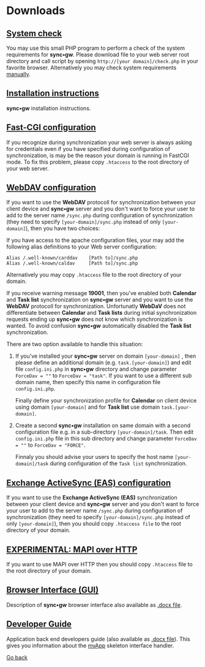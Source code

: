 # Downloads #
## [System check](https://github.com/toteph42/syncgw/blob/master/downloads/Check/check.php) ##
You may use this small PHP program to perform a check of the system requirements for **sync•gw**. Please download file to your web server root directory and call script by opening `http://[your domain]/check.php` in your favorite browser. Alternatively you may check system requirements [manually](https://github.com/toteph42/syncgw/blob/master/downloads/PreReqs.md).

## [Installation instructions](https://github.com/toteph42/syncgw/blob/master/dInstallation.md) ##
**sync•gw** installation instructions.

## [Fast-CGI configuration](https://github.com/toteph42/syncgw/blob/master/downloads/Fast-CGI/.htaccess) ##
If you recognize during synchronization your web server is always asking for credentials even if
you have specified during configuration of synchronization, is may be the reason your domain is
running in FastCGI mode. To fix this problem, please copy `.htaccess` to the root 
directory of your web server.  

## [WebDAV configuration](https://github.com/toteph42/syncgw/blob/master/downloads/WebDAV/.htaccess) ##
If you want to use the **WebDAV** protocoll for synchronization between your client device and **sync•gw** server 
and you don't want to force your user to add to the server name `/sync.php` during configuration of 
synchronization (they need to specify `[your-domain]/sync.php` instead of only `[your-domain]`), then you have 
two choices:

If you have access to the apache configuration files, your may add the following alias definitions 
to your Web server configuration:

```	
Alias /.well-known/carddav    [Path to]/sync.php
Alias /.well-known/caldav     [Path to]/sync.php
```

Alternatively you may copy `.htaccess` file to the root directory of your domain.
 
If you receive warning message **19001**, then you've enabled both **Calendar** and **Task list** synchronization 
on **sync•gw** server and you want to use the **WebDAV** protocoll for synchronization. Unfortunatly 
**WebDaV** does not differentiate between **Calendar** and **Task lists** during initial synchronization requests
ending up **sync•gw** does not know which synchronization is wanted. To avoid confusion **sync•gw** automatically disabled the **Task list** synchronization.

There are two option available to handle this situation:

1. If you've installed your **sync•gw** server on domain `[your-domain]` , then please  define an additional 
domain (e.g. `task.[your-domain]`) and edit file `config.ini.php` in **sync•gw** directory and change parameter
`ForceDav = ""` to `ForceDav = "task"`. If you want to use a different sub domain name, then specify this name in configuration file `config.ini.php`.

   Finally define your synchronization profile for **Calendar** on client device using domain `[your-domain]` and for **Task list** use domain `task.[your-domain]`.

2. Create a second **sync•gw** installation on same domain with a second configuration  file e.g. in a sub-directory `[your-domain]/task`. Then edit `config.ini.php` file in this sub directory and change parameter `ForceDav = ""`
to `ForceDav = "FORCE"`.

   Finnaly you should advise your users to specify the host name `[your-domain]/task` during configuration 
of the `Task list` synchronization.
	  
## [Exchange ActiveSync (EAS) configuration](https://github.com/toteph42/syncgw/blob/master/downloads/ActiveSync/.htaccess) ##
If you want to use the **Exchange ActiveSync (EAS)** synchronization between your client device and 
**sync•gw** server and you don't want to force your user to add to the server name `/sync.php` during 
configuration of synchronization (they need to specify `[your-domain]/sync.php` instead of only
`[your-domain]`), then you should copy `.htaccess file` to the root directory of your domain.

## [EXPERIMENTAL: MAPI over HTTP](https://github.com/toteph42/syncgw/blob/master/downloads/MAPI/.htaccess) ##
If you want to use MAPI over HTTP then you should copy `.htaccess` file to the root directory of your domain. 

## [Browser Interface (GUI)](https://github.com/toteph42/syncgw/blob/master/downloads/GUI/BrowserInterface.pdf) ##
Description of **sync•gw** browser interface also available as [.docx file](https://github.com/toteph42/syncgw/blob/master/downloads/GUI/BrowserInterface.docx).

## [Developer Guide](https://github.com/toteph42/syncgw/blob/master/downloads/DeveloperGuide/DeveloperGuide.pdf) ##
Application back end developers guide (also available as [.docx file](https://github.com/toteph42/syncgw/blob/master/downloads/DeveloperGuide/DeveloperGuide.docx)). This gives you information
about the [myApp](https://github.com/toteph42/syncgw/blob/master/downloads/Downloads.md) skeleton interface handler.

[Go back](https://github.com/toteph42/syncgw/)

